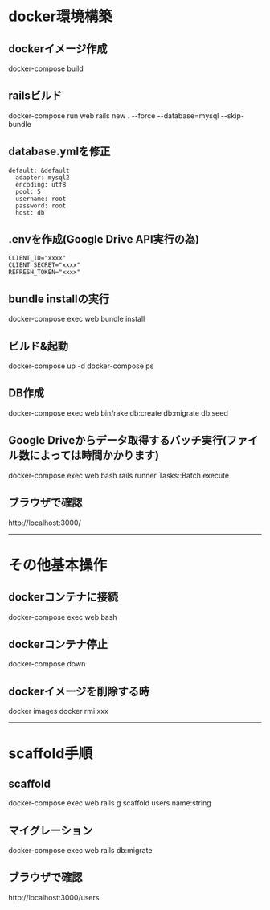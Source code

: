 # docker環境構築

## dockerイメージ作成
docker-compose build

## railsビルド
docker-compose run web rails new . --force --database=mysql --skip-bundle

## database.ymlを修正
```
default: &default
  adapter: mysql2
  encoding: utf8
  pool: 5
  username: root
  password: root
  host: db
```

## .envを作成(Google Drive API実行の為)
```
CLIENT_ID="xxxx"
CLIENT_SECRET="xxxx"
REFRESH_TOKEN="xxxx"
```
## bundle installの実行
docker-compose exec web bundle install

## ビルド&起動
docker-compose up -d
docker-compose ps

## DB作成
docker-compose exec web bin/rake db:create db:migrate db:seed

## Google Driveからデータ取得するバッチ実行(ファイル数によっては時間かかります)
docker-compose exec web bash
rails runner Tasks::Batch.execute

## ブラウザで確認
http://localhost:3000/

---

# その他基本操作

## dockerコンテナに接続
docker-compose exec web bash

## dockerコンテナ停止
docker-compose down

## dockerイメージを削除する時
docker images
docker rmi xxx

---

# scaffold手順

## scaffold
docker-compose exec web rails g scaffold users name:string
## マイグレーション
docker-compose exec web rails db:migrate

## ブラウザで確認
http://localhost:3000/users
